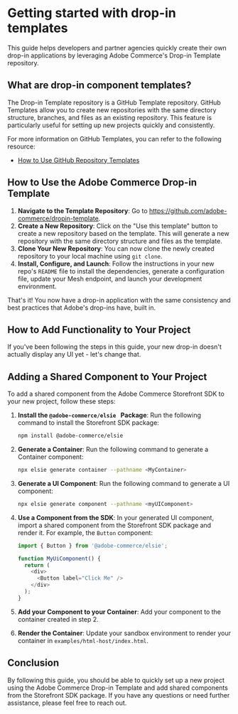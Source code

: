 # Getting started with drop-in templates

This guide helps developers and partner agencies quickly create their own drop-in applications by leveraging Adobe Commerce's Drop-in Template repository.

## What are drop-in component templates?

The Drop-in Template repository is a GitHub Template repository. GitHub Templates allow you to create new repositories with the same directory structure, branches, and files as an existing repository. This feature is particularly useful for setting up new projects quickly and consistently.

For more information on GitHub Templates, you can refer to the following resource:
- [How to Use GitHub Repository Templates](https://docs.github.com/en/repositories/creating-and-managing-repositories/creating-a-repository-from-a-template)

## How to Use the Adobe Commerce Drop-in Template

1. **Navigate to the Template Repository**: Go to https://github.com/adobe-commerce/dropin-template.
2. **Create a New Repository**: Click on the "Use this template" button to create a new repository based on the template. This will generate a new repository with the same directory structure and files as the template.
3. **Clone Your New Repository**: You can now clone the newly created repository to your local machine using `git clone`.
4. **Install, Configure, and Launch**: Follow the instructions in your new repo's `README` file to install the dependencies, generate a configuration file, update your Mesh endpoint, and launch your development environment.

That's it! You now have a drop-in application with the same consistency and best practices that Adobe's drop-ins have, built in.

## How to Add Functionality to Your Project

If you've been following the steps in this guide, your new drop-in doesn't actually display any UI yet - let's change that.

## Adding a Shared Component to Your Project

To add a shared component from the Adobe Commerce Storefront SDK to your new project, follow these steps:

1. **Install the `@adobe-commerce/elsie ` Package**: Run the following command to install the Storefront SDK package:
   ```bash
   npm install @adobe-commerce/elsie
   ```

2. **Generate a Container**: Run the following command to generate a Container component:
   ```bash
   npx elsie generate container --pathname <MyContainer>
   ```

3. **Generate a UI Component**: Run the following command to generate a UI component:
   ```bash
   npx elsie generate component --pathname <myUIComponent>
   ```

4. **Use a Component from the SDK**: In your generated UI component, import a shared component from the Storefront SDK package and render it. For example, the `Button` component:
   ```javascript
   import { Button } from '@adobe-commerce/elsie';
   
   function MyUiComponent() {
     return (
       <div>
         <Button label="Click Me" />
       </div>
     );
   }
   ```

5. **Add your Component to your Container**: Add your component to the container created in step 2.

6. **Render the Container**: Update your sandbox environment to render your container in `examples/html-host/index.html`.

## Conclusion

By following this guide, you should be able to quickly set up a new project using the Adobe Commerce Drop-in Template and add shared components from the Storefront SDK package. If you have any questions or need further assistance, please feel free to reach out.

